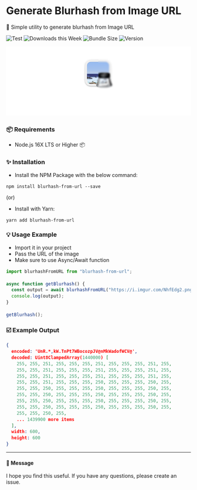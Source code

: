 # Generate Blurhash from Image URL

:unicorn: Simple utility to generate blurhash from Image URL

![Test](https://github.com/mcnaveen/blurhash-from-url/workflows/Test/badge.svg)
![Downloads this Week](https://img.shields.io/npm/dw/blurhash-from-url)
![Bundle Size](https://img.shields.io/bundlephobia/min/blurhash-from-url)
![Version](https://img.shields.io/npm/v/blurhash-from-url)

![Blurhash from URL](./image/cover.png)

### :package: Requirements

- Node.js 16X LTS or Higher 📦

### :sparkles: Installation

- Install the NPM Package with the below command:

```
npm install blurhash-from-url --save
```

(or)

- Install with Yarn:

```
yarn add blurhash-from-url
```

### :bulb: Usage Example

- Import it in your project
- Pass the URL of the image
- Make sure to use Async/Await function

```javascript
import blurhashFromURL from "blurhash-from-url";

async function getBlurhash() {
  const output = await blurhashFromURL("https://i.imgur.com/NhfEdg2.png");
  console.log(output);
}

getBlurhash();
```

### :ballot_box_with_check: Example Output

```json
{
  encoded: 'UnR.*,kW.TnPt7WBocozpJV@nMkWadofWCV@',
  decoded: Uint8ClampedArray(1440000) [
    255, 255, 251, 255, 255, 255, 251, 255, 255, 255, 251, 255,
    255, 255, 251, 255, 255, 255, 251, 255, 255, 255, 251, 255,
    255, 255, 251, 255, 255, 255, 251, 255, 255, 255, 251, 255,
    255, 255, 251, 255, 255, 255, 250, 255, 255, 255, 250, 255,
    255, 255, 250, 255, 255, 255, 250, 255, 255, 255, 250, 255,
    255, 255, 250, 255, 255, 255, 250, 255, 255, 255, 250, 255,
    255, 255, 250, 255, 255, 255, 250, 255, 255, 255, 250, 255,
    255, 255, 250, 255, 255, 255, 250, 255, 255, 255, 250, 255,
    255, 255, 250, 255,
    ... 1439900 more items
  ],
  width: 600,
  height: 600
}
```

---

#### :green_heart: Message

I hope you find this useful. If you have any questions, please create an issue.
